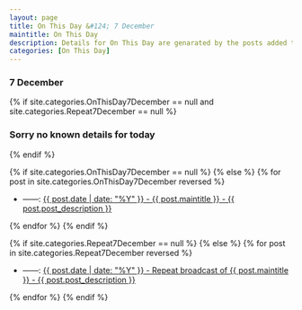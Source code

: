 ```yaml
---
layout: page
title: On This Day &#124; 7 December
maintitle: On This Day
description: Details for On This Day are genarated by the posts added to the website so the content is subject to changes/updates over time.
categories: [On This Day]
---
```


<h3>7 December</h3>

{% if site.categories.OnThisDay7December == null and site.categories.Repeat7December == null %}
  <h3>Sorry no known details for today</h3>
{% endif %}

{% if site.categories.OnThisDay7December == null %}
{% else %}
{% for post in site.categories.OnThisDay7December reversed %}
<ul>
<li> ——: <a href="{{ post.url }}">{{ post.date | date: "%Y" }} - {{ post.maintitle }} - {{ post.post_description }}</a></li>
</ul>
{% endfor %}
{% endif %}

{% if site.categories.Repeat7December == null %}
{% else %}
{% for post in site.categories.Repeat7December reversed %}
<ul>
<li> ——: <a href="{{ post.url }}">{{ post.date | date: "%Y" }} - Repeat broadcast of {{ post.maintitle }} - {{ post.post_description }}</a></li>
</ul>
{% endfor %}
{% endif %}

